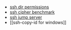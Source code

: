 - [ssh dir permissions](ssh%20dir%20permissions.md)
- [ssh cipher benchmark](ssh%20cipher%20benchmark.md)
- [ssh jump server](ssh%20jump%20server.md)
- [[ssh-copy-id for windows]]

